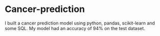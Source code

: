 # Cancer-prediction

I built a cancer prediction model using python, pandas, scikit-learn and some SQL. My model had an accuracy of 94% on the test dataset.
